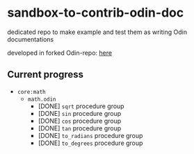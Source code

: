 # sandbox-to-contrib-odin-doc
dedicated repo to make example and test them as writing Odin documentations

developed in forked Odin-repo: [here](https://github.com/kelreeeeey/Odin)

## Current progress

- `core:math`
    - `math.odin`
        - [DONE] `sqrt` procedure group 
        - [DONE] `sin` procedure group 
        - [DONE] `cos` procedure group 
        - [DONE] `tan` procedure group 
        - [DONE] `to_radians` procedure group 
        - [DONE] `to_degrees` procedure group 
